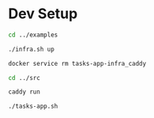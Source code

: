 # Dev Setup

```bash
cd ../examples
```

```bash
./infra.sh up
```

```bash
docker service rm tasks-app-infra_caddy
```

```bash
cd ../src
```

```bash
caddy run
```

```bash
./tasks-app.sh
```
